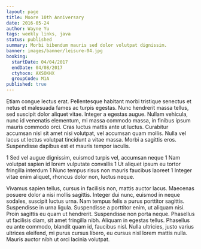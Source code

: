 ```yaml
---
layout: page
title: Moore 10th Anniversary
date: 2016-05-24
author: Wayne Yu
tags: weekly links, java
status: published
summary: Morbi bibendum mauris sed dolor volutpat dignissim.
banner: images/banner/leisure-04.jpg
booking:
  startDate: 04/04/2017
  endDate: 04/08/2017
  ctyhocn: AXSOKHX
  groupCode: M1A
published: true
---
```

Etiam congue lectus erat. Pellentesque habitant morbi tristique senectus et netus et malesuada fames ac turpis egestas. Nunc hendrerit massa tellus, sed suscipit dolor aliquet vitae. Integer a egestas augue. Nullam vehicula, nunc id venenatis elementum, mi massa commodo massa, in finibus ipsum mauris commodo orci. Cras luctus mattis ante ut luctus. Curabitur accumsan nisl sit amet nisi volutpat, vel accumsan quam mollis. Nulla vel lacus ut lectus volutpat tincidunt a vitae massa. Morbi a sagittis eros. Suspendisse dapibus est et mauris tempor iaculis.

1 Sed vel augue dignissim, euismod turpis vel, accumsan neque
1 Nam volutpat sapien id lorem vulputate convallis
1 Ut aliquet ipsum eu tortor fringilla interdum
1 Nunc tempus risus non mauris faucibus laoreet
1 Integer vitae enim aliquet, rhoncus dolor non, luctus neque.

Vivamus sapien tellus, cursus in facilisis non, mattis auctor lacus. Maecenas posuere dolor a nisi mollis sagittis. Integer dui nunc, euismod in neque sodales, suscipit luctus urna. Nam tempus felis a purus porttitor sagittis. Suspendisse in urna ligula. Suspendisse a porttitor enim, ut aliquam nisi. Proin sagittis eu quam ut hendrerit. Suspendisse non porta neque. Phasellus ut facilisis diam, sit amet fringilla nibh. Aliquam in egestas tellus. Phasellus eu ante commodo, blandit quam id, faucibus nisl. Nulla ultricies, justo varius ultrices eleifend, mi purus cursus libero, eu cursus nisl lorem mattis nulla. Mauris auctor nibh ut orci lacinia volutpat.
